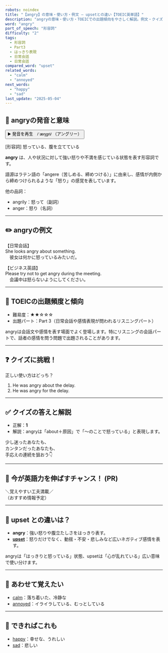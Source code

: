 ```yaml
---
robots: noindex
title: "【angry】の意味・使い方・例文 ― upsetとの違い【TOEIC英単語】"
description: "angryの意味・使い方・TOEICでの出題傾向をやさしく解説。例文・クイズ付きでupsetとの違いもわかりやすく学べます。"
word: "angry"
part_of_speech: "形容詞"
difficulty: "2"
tags:
  - 形容詞
  - Part3
  - はっきり表現
  - 日常会話
  - 日常会話
compared_word: "upset"
related_words:
  - "calm"
  - "annoyed"
next_words:
  - "happy"
  - "sad"
last_update: "2025-05-04"
---
```


## 🔰 angryの発音と意味

<button class="play-audio" onclick="playTTS('angry')">
  <span class="play-audio-main">
    ▶️ 発音を再生　/ˈæŋɡri/
  </span>
  <span class="play-audio-sub">
    （アングリー）
  </span>
</button>

[形容詞] 怒っている、腹を立てている

**angry** は、人や状況に対して強い怒りや不満を感じている状態を表す形容詞です。

語源はラテン語の「angere（苦しめる、締めつける）」に由来し、感情が内側から締めつけられるような「怒り」の感覚を表しています。

他の品詞：  
- angrily：怒って（副詞）
- anger：怒り（名詞）

---

## ✏️ angryの例文

【日常会話】  
She looks angry about something.  
　彼女は何かに怒っているみたいだ。

【ビジネス英語】  
Please try not to get angry during the meeting.  
　会議中は怒らないようにしてください。

---

## 🎯 TOEICの出題頻度と傾向

- 難易度：★★☆☆☆
- 出題パート：Part 3（日常会話や感情表現が問われるリスニングパート）

angryは会話文や感情を表す場面でよく登場します。特にリスニングの会話パートで、話者の感情を問う問題で出題されることがあります。

---

## ❓ クイズに挑戦！

正しい使い方はどっち？

1. He was angry about the delay.  
2. He was angry for the delay.

---

## ✅ クイズの答えと解説

- 正解：**1**
- 解説：angryは「about＋原因」で「～のことで怒っている」と表現します。

少し迷ったあなたも、  
カンタンだったあなたも、  
手応えの連続を狙おう👇️

---

## 🚀 今が英語力を伸ばすチャンス！ (PR)

<div class="info-center">
＼覚えやすい工夫満載／<br>  
（おすすめ情報予定）
</div>

---

## 🤔  upset との違いは？

- **angry**：強い怒りや腹立たしさをはっきり表す。
- **[upset](/upset)**：怒りだけでなく、動揺・不安・悲しみなど広いネガティブ感情を表す。

angryは「はっきりと怒っている」状態、upsetは「心が乱れている」広い意味で使い分けます。

---

## 🧩 あわせて覚えたい

- [calm](/calm)：落ち着いた、冷静な
- [annoyed](/annoyed)：イライラしている、むっとしている

---

## 📖 できればこれも

- [happy](/happy)：幸せな、うれしい
- [sad](/sad)：悲しい


<!-- cvid: aid35_bid29 -->
